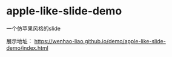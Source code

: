 # apple-like-slide-demo
一个仿苹果风格的slide

展示地址： https://wenhao-liao.github.io/demo/apple-like-slide-demo/index.html
